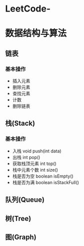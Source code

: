 # LeetCode-
# 数据结构与算法
## 链表
### 基本操作
  * 插入元素 
  * 删除元素
  * 查找元素
  * 计数
  * 删除链表
## 栈(Stack)
### 基本操作
  * 入栈 void push(int data)
  * 出栈 int pop()
  * 获取栈顶元素 int top()
  * 栈中元素个数 int size()
  * 栈是否为空 boolean isEmpty()
  * 栈是否为满 boolean isStackFull()
## 队列(Queue)
## 树(Tree)
## 图(Graph)

